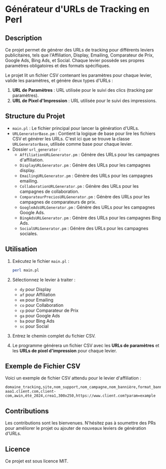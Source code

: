 # Générateur d'URLs de Tracking en Perl

## Description

Ce projet permet de générer des URLs de tracking pour différents leviers publicitaires, tels que l'Affiliation, Display, Emailing, Comparateur de Prix, Google Ads, Bing Ads, et Social. Chaque levier possède ses propres paramètres obligatoires et des formats spécifiques.

Le projet lit un fichier CSV contenant les paramètres pour chaque levier, valide les paramètres, et génère deux types d'URLs :
1. **URL de Paramètres** : URL utilisée pour le suivi des clics (tracking par paramètres).
2. **URL de Pixel d'Impression** : URL utilisée pour le suivi des impressions.

## Structure du Projet

- `main.pl` : Le fichier principal pour lancer la génération d'URLs.
- `URLGeneratorBase.pm` : Contient la logique de base pour lire les fichiers CSV et générer les URLs. C'est ici que se trouve la classe `URLGeneratorBase`, utilisée comme base pour chaque levier.
- Dossier `url_generator` :
  - `AffiliationURLGenerator.pm` : Génère des URLs pour les campagnes d'affiliation.
  - `DisplayURLGenerator.pm` : Génère des URLs pour les campagnes display.
  - `EmailingURLGenerator.pm` : Génère des URLs pour les campagnes emailing.
  - `CollaborationURLGenerator.pm` : Génère des URLs pour les campagnes de collaboration.
  - `ComparateurPreciosURLGenerator.pm` : Génère des URLs pour les campagnes de comparateurs de prix.
  - `GoogleAdsURLGenerator.pm` : Génère des URLs pour les campagnes Google Ads.
  - `BingAdsURLGenerator.pm` : Génère des URLs pour les campagnes Bing Ads.
  - `SocialURLGenerator.pm` : Génère des URLs pour les campagnes sociales.

## Utilisation

1. Exécutez le fichier `main.pl` :
   ```bash
   perl main.pl
   ```

2. Sélectionnez le levier à traiter :
   - `dy` pour Display
   - `af` pour Affiliation
   - `em` pour Emailing
   - `co` pour Collaboration
   - `cp` pour Comparateur de Prix
   - `ga` pour Google Ads
   - `ba` pour Bing Ads
   - `sc` pour Social

3. Entrez le chemin complet du fichier CSV.

4. Le programme générera un fichier CSV avec les **URLs de paramètres** et les **URLs de pixel d'impression** pour chaque levier.

## Exemple de Fichier CSV

Voici un exemple de fichier CSV attendu pour le levier d'affiliation :

```csv
domaine_tracking,site,nom_support,nom_campagne,nom_bannière,format_bannière,url_destination
aaa1.client.com,client-com,awin,été_2024,crea1,300x250,https://www.client.com?param=example
```

## Contributions

Les contributions sont les bienvenues. N'hésitez pas à soumettre des PRs pour améliorer le projet ou ajouter de nouveaux leviers de génération d'URLs.

## Licence

Ce projet est sous licence MIT.
